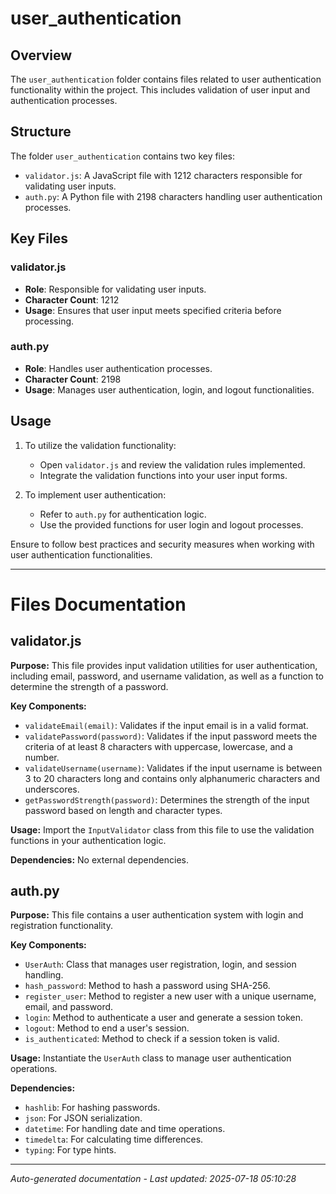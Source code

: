 # user_authentication

## Overview
The `user_authentication` folder contains files related to user authentication functionality within the project. This includes validation of user input and authentication processes.

## Structure
The folder `user_authentication` contains two key files:
- `validator.js`: A JavaScript file with 1212 characters responsible for validating user inputs.
- `auth.py`: A Python file with 2198 characters handling user authentication processes.

## Key Files
### validator.js
- **Role**: Responsible for validating user inputs.
- **Character Count**: 1212
- **Usage**: Ensures that user input meets specified criteria before processing.

### auth.py
- **Role**: Handles user authentication processes.
- **Character Count**: 2198
- **Usage**: Manages user authentication, login, and logout functionalities.

## Usage
1. To utilize the validation functionality:
   - Open `validator.js` and review the validation rules implemented.
   - Integrate the validation functions into your user input forms.

2. To implement user authentication:
   - Refer to `auth.py` for authentication logic.
   - Use the provided functions for user login and logout processes.

Ensure to follow best practices and security measures when working with user authentication functionalities.

---

# Files Documentation

## validator.js

**Purpose:** This file provides input validation utilities for user authentication, including email, password, and username validation, as well as a function to determine the strength of a password.

**Key Components:**
- `validateEmail(email)`: Validates if the input email is in a valid format.
- `validatePassword(password)`: Validates if the input password meets the criteria of at least 8 characters with uppercase, lowercase, and a number.
- `validateUsername(username)`: Validates if the input username is between 3 to 20 characters long and contains only alphanumeric characters and underscores.
- `getPasswordStrength(password)`: Determines the strength of the input password based on length and character types.

**Usage:** Import the `InputValidator` class from this file to use the validation functions in your authentication logic.

**Dependencies:** No external dependencies.

## auth.py

**Purpose:** This file contains a user authentication system with login and registration functionality.

**Key Components:**
- `UserAuth`: Class that manages user registration, login, and session handling.
- `hash_password`: Method to hash a password using SHA-256.
- `register_user`: Method to register a new user with a unique username, email, and password.
- `login`: Method to authenticate a user and generate a session token.
- `logout`: Method to end a user's session.
- `is_authenticated`: Method to check if a session token is valid.

**Usage:** Instantiate the `UserAuth` class to manage user authentication operations.

**Dependencies:**
- `hashlib`: For hashing passwords.
- `json`: For JSON serialization.
- `datetime`: For handling date and time operations.
- `timedelta`: For calculating time differences.
- `typing`: For type hints.

---
*Auto-generated documentation - Last updated: 2025-07-18 05:10:28*
